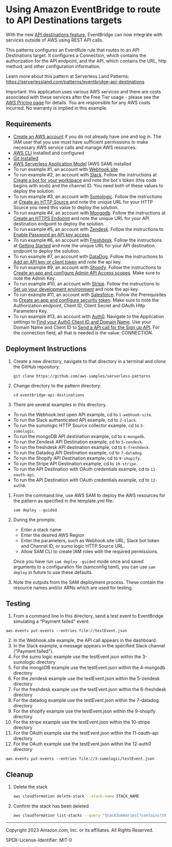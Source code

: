 # Using Amazon EventBridge to route to API Destinations targets

With the new [API destinations feature](https://aws.amazon.com/blogs/compute/using-api-destinations-with-amazon-eventbridge/), EventBridge can now integrate with services outside of AWS using REST API calls.

This patterns configures an EventRule rule that routes to an API Destinations target. It configures a Connection, which contains the authorization for the API endpoint, and the API, which contains the URL, http method, and other configuration information.

Learn more about this pattern at Serverless Land Patterns: https://serverlessland.com/patterns/eventbridge-api-destinations

Important: this application uses various AWS services and there are costs associated with these services after the Free Tier usage - please see the [AWS Pricing page](https://aws.amazon.com/pricing/) for details. You are responsible for any AWS costs incurred. No warranty is implied in this example.

## Requirements

* [Create an AWS account](https://portal.aws.amazon.com/gp/aws/developer/registration/index.html) if you do not already have one and log in. The IAM user that you use must have sufficient permissions to make necessary AWS service calls and manage AWS resources.
* [AWS CLI](https://docs.aws.amazon.com/cli/latest/userguide/install-cliv2.html) installed and configured
* [Git Installed](https://git-scm.com/book/en/v2/Getting-Started-Installing-Git)
* [AWS Serverless Application Model](https://docs.aws.amazon.com/serverless-application-model/latest/developerguide/serverless-sam-cli-install.html) (AWS SAM) installed
* To run example #1, an account with [Webhook.site](https://webhook.site/)
* To run example #2, an account with [Slack](http://slack.com). Follow the instructions at [Create a bot for your workspace](https://slack.com/help/articles/115005265703-Create-a-bot-for-your-workspace) and note the bot's token (this code begins with xoxb) and the channel ID. You need both of these values to deploy the solution.
* To run example #3, an account with [Sumologic](https://sumologic.com). Follow the instructions at [Create an HTTP Source ](https://help.sumologic.com/03Send-Data/Sources/02Sources-for-Hosted-Collectors/HTTP-Source) and note the unique URL for your HTTP Source you need this value to deploy the solution.
* To run example #4, an account with [Mongodb](https://www.mongodb.com/). Follow the instructions at [Create an HTTPS Endpoint](https://docs.mongodb.com/realm/endpoints/) and note the unique URL for your API destination endpoint to deploy the solution.
* To run example #5, an account with [Zendesk](https://www.zendesk.com). Follow the instructions to  [Enable Password an API key access](https://support.zendesk.com/hc/en-us/articles/4408836402074-Using-the-API-dashboard#enabling_password_or_token_access_).
* To run example #6, an account with [Freshdesk](https://support.freshdesk.com/support/login). Follow the instructions at [Getting Started](https://developers.freshdesk.com/api/#getting-started) and note the unique URL for your API destination endpoint to deploy the solution.
* To run example #7, an account with [DataDog](hhttps://www.datadoghq.com). Follow the instructions to [Add an API key or client token](https://docs.datadoghq.com/account_management/api-app-keys/#add-an-api-key-or-client-token) and note the api key.
* To run example #9, an account with [Shopify](https://www.shopify.com/). Follow the instructions to [Create an app and configure Admin API Access scopes](https://shopify.dev/apps/auth/admin-app-access-tokens#step-1-create-and-install-the-app). Make sure to note the Admin Key.
* To run example #10, an account with [Stripe](https://dashboard.stripe.com/login). Follow the instructions to [Set up your development environment](https://stripe.com/docs/development/quickstart) and note the api key.
* To run example #11, an account with [Salesforce](https://login.salesforce.com/). Follow the Prerequisites to [Create an app and configure security token](https://docs.aws.amazon.com/eventbridge/latest/userguide/eb-tutorial-salesforce.html). Make sure to note the Authorization endpoint, Client ID, Client Secret and OAuth Http Parameters Key.
* To run example #13, an account with [Auth0](https://auth0.com/signup?place=header&type=button&text=sign%20up). Navigate to the Application settings to [Find your Auth0 Client ID and Domain Name](https://auth0.com/docs/get-started/applications/application-settings). Use your Domain Name and Client ID to [Send a API call for the Sign up API](https://auth0.com/docs/api/authentication?http#signup). For the connection field, all that is needed is the value: CONNECTION.
## Deployment Instructions

1. Create a new directory, navigate to that directory in a terminal and clone the GitHub repository:
    ``` 
    git clone https://github.com/aws-samples/serverless-patterns
    ```
1. Change directory to the pattern directory:
    ```
    cd eventbridge-api-destinations
    ```
1. There are several examples in this directory.
- To run the Webhook.test open API example, cd to `1-webhook-site`.
- To run the Slack authenticated API example, cd to `2-slack`.
- To run the sumologic HTTP Source collector example, cd to `3-sumologic`.
- To run the mongoDB API destination example, cd to `4-mongodb`.
- To run the Zendesk API Destination example, cd to `5-zendesk`.
- To run the freshdesk API destination example, cd to `6-freshdesk`.
- To run the Datadog API Destination example, cd to `7-datadog`.
- To run the Shopify API Destination example, cd to `9-shopify`.
- To run the Stripe API Destination example, cd to `10-stripe`.
- To run the API Destination with OAuth credentials example, cd to `11-oauth-api`.
- To run the API Destination with OAuth credentials example, cd to `12-auth0`.
1. From the command line, use AWS SAM to deploy the AWS resources for the pattern as specified in the template.yml file:
    ```
    sam deploy --guided
    ```
1. During the prompts:
    * Enter a stack name
    * Enter the desired AWS Region
    * Enter the parameters, such as Webhook.site URL, Slack bot token and Channel ID, or sumo logic HTTP Source URL.
    * Allow SAM CLI to create IAM roles with the required permissions.

    Once you have run `sam deploy -guided` mode once and saved arguments to a configuration file (samconfig.toml), you can use `sam deploy` in future to use these defaults.
1. Note the outputs from the SAM deployment process. These contain the resource names and/or ARNs which are used for testing.

## Testing

1. From a command line in this directory, send a test event to EventBridge simulating a "Payment failed" event:
```
aws events put-events --entries file://testEvent.json
```
2. In the Webhook.site example, the API call appears in the dashboard.
3. In the Slack example, a message appears in the specified Slack channel ("Payment failed").
4. For the sumo logic example use the testEvent.json within the 3-sumologic directory
5. For the mongoDB example use the testEvent.json within the 4-mongodb directory
6. For the zendesk example use the testEvent.json within the 5-zendesk directory
7. For the freshdesk example use the testEvent.json within the 6-freshdesk directory
8. For the datadog example use the testEvent.json within the 7-datadog directory
9. For the shopify example use the testEvent.json within the 9-shopify directory
10. For the stripe example use the testEvent.json within the 10-stripe directory
11. For the OAuth example use the testEvent.json within the 11-oauth-api directory
11. For the OAuth example use the testEvent.json within the 12-auth0 directory
```
aws events put-events --entries file://3-sumologic/testEvent.json
```

## Cleanup
 
1. Delete the stack
    ```bash
    aws cloudformation delete-stack --stack-name STACK_NAME
    ```
1. Confirm the stack has been deleted
    ```bash
    aws cloudformation list-stacks --query "StackSummaries[?contains(StackName,'STACK_NAME')].StackStatus"
    ```
----
Copyright 2023 Amazon.com, Inc. or its affiliates. All Rights Reserved.

SPDX-License-Identifier: MIT-0
